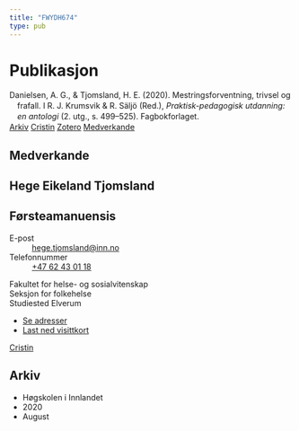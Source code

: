 ```yaml
---
title: "FWYDH674"
type: pub
---
```

<h1>Publikasjon</h1>
<article id="csl-bib-container-FWYDH674" class="csl-bib-container">
  <div class="csl-bib-body" style="line-height: 1.35; padding-left: 1em; text-indent:-1em;">
  <div class="csl-entry">Danielsen, A. G., &amp; Tjomsland, H. E. (2020). Mestringsforventning, trivsel og frafall. I R. J. Krumsvik &amp; R. S&#xE4;lj&#xF6; (Red.), <i>Praktisk-pedagogisk utdanning: en antologi</i> (2. utg., s. 499&#x2013;525). Fagbokforlaget.</div>
</div>
  <div class="csl-bib-buttons">
    <a href="#taxonomy-article-FWYDH674" class="csl-bib-button">Arkiv</a>
    <a href="https://app.cristin.no/results/show.jsf?id=1824610" alt="Cristin URL" class="csl-bib-button">Cristin</a>
    <a href="http://zotero.org/groups/5402882/items/FWYDH674" alt="Zotero URL" class="csl-bib-button">Zotero</a>
    <a href="#contributors-article-FWYDH674" class="csl-bib-button">Medverkande</a>
  </div>
  <div id="csl-bib-meta-container-FWYDH674"></div>
</article>
<div id="csl-bib-meta-FWYDH674" class="csl-bib-meta">
  <article id="contributors-article-FWYDH674" class="contributors-article">
    <h1>Medverkande</h1>
    <div class="personas"> <div class="vrtx-hinn-person-card"> <div class="photo"> <i class="lar la-user-circle missing-person"></i> </div> <div class="info"> <hgroup><h1>Hege Eikeland Tjomsland</h1> <h2>Førsteamanuensis</h2> </hgroup><dl> <dt>E-post</dt> <dd> <a href="mailto:hege.tjomsland@inn.no">hege.tjomsland@inn.no</a> </dd> <dt>Telefonnummer</dt> <dd><a href="tel:+4762430118"> +47 62 43 01 18 </a></dd> </dl> <p> Fakultet for helse- og sosialvitenskap<br> Seksjon for folkehelse<br> Studiested Elverum </p> <ul class="vrtx-hinn-links"> <li><a href="https://www.inn.no/finn-en-ansatt/hege-tjomsland.html#vrtx-hinn-addresses">Se adresser</a></li> <li><a href="https://www.inn.no/finn-en-ansatt/hege-tjomsland.html?vrtx=vcf">Last ned visittkort</a></li> </ul> </div> </div> <a href="https://app.cristin.no/persons/show.jsf?id=47214" alt="Cristin URL" class="personas-cristin">Cristin</a> </div>
  </article>
  <article id="taxonomy-article-FWYDH674" class="taxonomy-article">
    <h1>Arkiv</h1>
    <ul>
      <li>Høgskolen i Innlandet</li>
      <li>2020</li>
      <li>August</li>
    </ul>
  </article>
</div>
